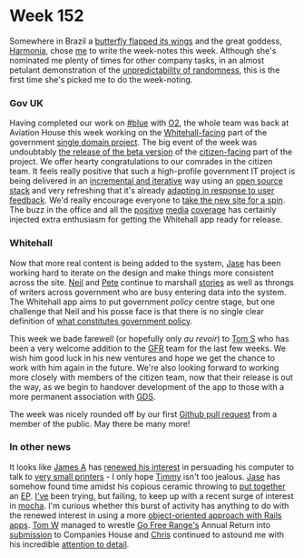 Week 152
========

Somewhere in Brazil a [butterfly flapped its wings](http://en.wikipedia.org/wiki/Butterfly_effect) and the great goddess, [Harmonia](http://github.com/freerange/harmonia), chose [me](/james-mead) to write the week-notes this week. Although she's nominated me plenty of times for other company tasks, in an almost petulant demonstration of the [unpredictability of randomness](http://rubymanor.org/3/videos/a_random_walk/), this is the first time she's picked me to do the week-noting.

### Gov UK

Having completed our work on [#blue](http://hashblue.com) with [O2](http://www.o2.co.uk), the whole team was back at Aviation House this week working on the [Whitehall-facing](https://github.com/alphagov/whitehall) part of the government [single domain project](http://gofreerange.com/government-single-domain). The big event of the week was undoubtably [the release of the beta version](http://digital.cabinetoffice.gov.uk/2012/01/31/beta/) of the [citizen-facing](http://gov.uk) part of the project. We offer hearty congratulations to our comrades in the citizen team. It feels really positive that such a high-profile government IT project is being delivered in an [incremental and iterative](http://en.wikipedia.org/wiki/Iterative_and_incremental_development) way using an [open source stack](http://digital.cabinetoffice.gov.uk/colophon-beta/) and very refreshing that it's already [adapting in response to user feedback](http://digital.cabinetoffice.gov.uk/2012/02/01/govuk-beta-day1/). We'd really encourage everyone to [take the new site for a spin](https://www.gov.uk/tour). The buzz in the office and all the [positive](http://blogs.ft.com/fttechhub/2012/02/beta-gov-uk/) [media](http://radar.oreilly.com/2012/01/with-govuk-british-government.html) [coverage](http://www.wired.co.uk/news/archive/2012-02/01/gov-uk-enters-beta) has certainly injected extra enthusiasm for getting the Whitehall app ready for release.

### Whitehall

Now that more real content is being added to the system, [Jase](/jason-cale) has been working hard to iterate on the design and make things more consistent across the site. [Neil](http://twitter.com/neillyneil) and [Pete](https://twitter.com/yahoo_pete/) continue to marshall [stories](https://www.pivotaltracker.com/projects/367813) as well as throngs of writers across government who are busy entering data into the system. The Whitehall app aims to put government *policy* centre stage, but one challenge that Neil and his posse face is that there is no single clear definition of [what constitutes government policy](http://digital.cabinetoffice.gov.uk/2012/02/03/government-policy-a-spotters-guide/).

This week we bade farewell (or hopefully only _au revoir_) to [Tom S](http://experthuman.com/) who has been a very welcome addition to the [GFR](/) team for the last few weeks. We wish him good luck in his new ventures and hope we get the chance to work with him again in the future. We're also looking forward to working more closely with members of the citizen team, now that their release is out the way, as we begin to handover development of the app to those with a more permanent association with [GDS](http://digital.cabinetoffice.gov.uk/).

The week was nicely rounded off by our first [Github pull request](https://github.com/alphagov/whitehall/pull/3) from a member of the public. May there be many more!

### In other news

It looks like [James A](/james-adam) has [renewed his interest](https://twitter.com/#!/lazyatom/status/163355745734246400) in persuading his computer to talk to [very small printers](https://github.com/lazyatom/ThermalSD) - I only hope [Timmy](/timmy) isn't too jealous. [Jase](/jason-cale) has somehow found time amidst his copious ceramic throwing to [put together](http://twitter.com/#!/jasoncale/status/164354174547525635) an [EP](http://instagr.am/p/mjofO/). [I've](/james-mead) been trying, but failing, to keep up with a recent surge of interest in [mocha](http://github.com/floehopper/mocha). I'm curious whether this burst of activity has anything to do with the renewed interest in using a more [object-oriented approach with Rails apps](http://avdi.org/devblog/2011/11/15/early-access-beta-of-objects-on-rails-now-available-2/). [Tom W](/tom-ward) managed to wrestle [Go Free Range's](/) Annual Return into [submission](http://data.companieshouse.gov.uk/doc/company/06789592) to Companies House and [Chris](/chris-roos) continued to astound me with his incredible [attention to detail](https://github.com/alphagov/whitehall/commit/7b4a62a85802a4e9a6da0bf2f75861aabbcbdd1d).
